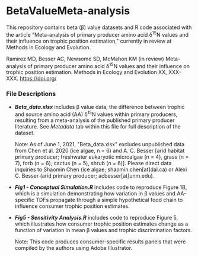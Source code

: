 # BetaValueMeta-analysis

This repository contains beta (β) value datasets and R code associated with the article "Meta-analysis of primary producer amino acid δ<sup>15</sup>N values and their influence on trophic position estimation," currently in review at Methods in Ecology and Evolution. 

Ramirez MD, Besser AC, Newsome SD, McMahon KM (in review) Meta-analysis of primary producer amino acid δ<sup>15</sup>N values and their influence on trophic position estimation. Methods in Ecology and Evolution XX, XXX-XXX. https://doi.org/

### File Descriptions ###

* ***Beta_data.xlsx*** includes β value data, the difference between trophic and source amino acid (AA) δ<sup>15</sup>N values within primary producers, resulting from a meta-analysis of the published primary producer literature. See _Metadata_ tab within this file for full description of the dataset. 

  Note: As of June 1, 2021, "Beta_data.xlsx" excludes unpublished data from Chen et al. 2020 (ice algae, n = 6) and A. C. Besser [arid habitat primary producer; freshwater eukaryotic microalgae (n = 4), grass (n = 7), forb (n = 6), cactus (n = 5), shrub (n = 6)]. Please direct data inquiries to Shaomin Chen (ice algae; shaomin.chen[at]dal.ca) or Alexi C. Besser (arid primary producer; acbesser[at]unm.edu). 

* ***Fig1 - Conceptual Simulation.R*** includes code to reproduce Figure 1B, which is a simulation demonstrating how variation in β values and AA-specific TDFs propagate through a simple hypothetical food chain to influence consumer trophic position estimates.

* ***Fig5 - Sensitivity Analysis.R*** includes code to reproduce Figure 5, which illustrates how consumer trophic position estimates change as a function of variation in mean β values and trophic discrimination factors. 

  Note: This code produces consumer-specific results panels that were compiled by the authors using Adobe Illustrator.


